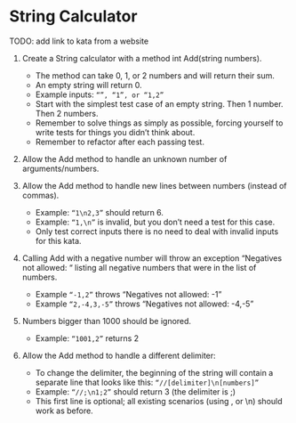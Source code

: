 # String Calculator

TODO: add link to kata from a website

1. Create a String calculator with a method int Add(string numbers).
   - The method can take 0, 1, or 2 numbers and will return their sum.
   - An empty string will return 0.
   - Example inputs: `“”, “1”, or “1,2”`
   - Start with the simplest test case of an empty string. Then 1 number. Then 2
     numbers.
   - Remember to solve things as simply as possible, forcing yourself to write
     tests for things you didn’t think about.
   - Remember to refactor after each passing test.
2. Allow the Add method to handle an unknown number of arguments/numbers.
3. Allow the Add method to handle new lines between numbers (instead of commas).

   - Example: `“1\n2,3”` should return 6.
   - Example: `“1,\n”` is invalid, but you don’t need a test for this case.
   - Only test correct inputs there is no need to deal with invalid inputs for
     this kata.

4. Calling Add with a negative number will throw an exception “Negatives not
   allowed: “ listing all negative numbers that were in the list of numbers.

   - Example `“-1,2”` throws “Negatives not allowed: -1”
   - Example `“2,-4,3,-5”` throws “Negatives not allowed: -4,-5”

5. Numbers bigger than 1000 should be ignored.

   - Example: `“1001,2”` returns 2

6. Allow the Add method to handle a different delimiter:
   - To change the delimiter, the beginning of the string will contain a
     separate line that looks like this: `“//[delimiter]\n[numbers]”`
   - Example: `“//;\n1;2”` should return 3 (the delimiter is ;)
   - This first line is optional; all existing scenarios (using , or \n) should
     work as before.
